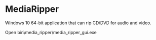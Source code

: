 # MediaRipper

Windows 10 64-bit application that can rip CD/DVD for audio and video.

Open bin\media_ripper\media_ripper_gui.exe

